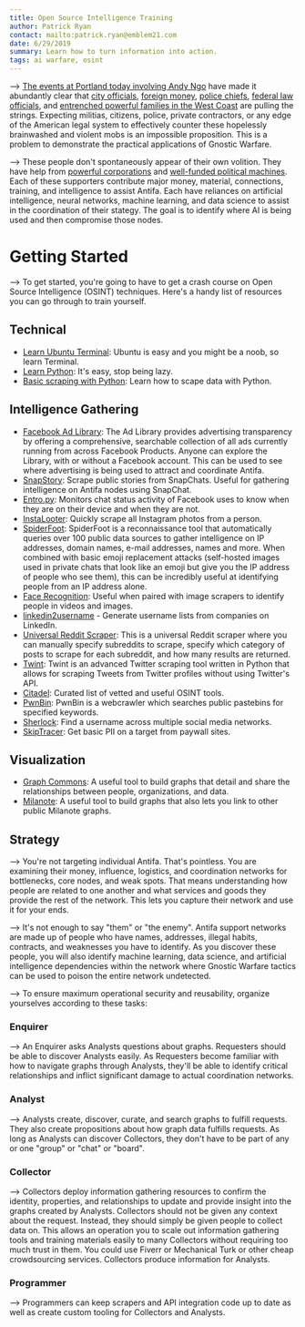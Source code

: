 ```yaml
---
title: Open Source Intelligence Training
author: Patrick Ryan
contact: mailto:patrick.ryan@emblem21.com
date: 6/29/2019
summary: Learn how to turn information into action.
tags: ai warfare, osint
---
```


--> [The events at Portland today involving Andy Ngo](https://twitter.com/Jimryan015/status/1145067852375851008) have made it abundantly clear that [city officials](https://www.washingtontimes.com/news/2018/oct/14/ted-wheeler-portland-mayor-stands-decision-allow-a/), [foreign money](https://archive.fo/QLZ0v), [police chiefs](https://archive.fo/JG4zc), [federal law officials](https://archive.fo/AMDyy), and [entrenched powerful families in the West Coast](https://archive.fo/7KviH) are pulling the strings.  Expecting militias, citizens, police, private contractors, or any edge of the American legal system to effectively counter these hopelessly brainwashed and violent mobs is an impossible proposition.  This is a problem to demonstrate the practical applications of Gnostic Warfare.

--> These people don't spontaneously appear of their own volition.  They have help from [powerful corporations](https://archive.fo/EoNAs) and [well-funded political machines](https://archive.fo/ErZ2D).  Each of these supporters contribute major money, material, connections, training, and intelligence to assist Antifa.  Each have reliances on artificial intelligence, neural networks, machine learning, and data science to assist in the coordination of their stategy.  The goal is to identify where AI is being used and then compromise those nodes.

# Getting Started

--> To get started, you're going to have to get a crash course on Open Source Intelligence (OSINT) techniques.  Here's a handy list of resources you can go through to train yourself.

## Technical

* [Learn Ubuntu Terminal](https://tutorials.ubuntu.com/tutorial/command-line-for-beginners#6): Ubuntu is easy and you might be a noob, so learn Terminal.
* [Learn Python](https://www.datacamp.com/courses/intro-to-python-for-data-science):  It's easy, stop being lazy.
* [Basic scraping with Python](https://www.youtube.com/watch?v=ng2o98k983k): Learn how to scape data with Python.

## Intelligence Gathering

* [Facebook Ad Library](https://www.facebook.com/ads/library/?active_status=all&ad_type=political_and_issue_ads&country=US): The Ad Library provides advertising transparency by offering a comprehensive, searchable collection of all ads currently running from across Facebook Products. Anyone can explore the Library, with or without a Facebook account.  This can be used to see where advertising is being used to attract and coordinate Antifa.
* [SnapStory](https://github.com/sdushantha/SnapStory): Scrape public stories from SnapChats.  Useful for gathering intelligence on Antifa nodes using SnapChat.
* [Entro.py](https://github.com/andrew-vii/Entro.py): Monitors chat status activity of Facebook uses to know when they are on their device and when they are not.
* [InstaLooter](https://github.com/althonos/InstaLooter): Quickly scrape all Instagram photos from a person.
* [SpiderFoot](https://spiderfoot.net/hx/): SpiderFoot is a reconnaissance tool that automatically queries over 100 public data sources to gather intelligence on IP addresses, domain names, e-mail addresses, names and more.  When combined with basic emoji replacement attacks (self-hosted images used in private chats that look like an emoji but give you the IP address of people who see them), this can be incredibly useful at identifying people from an IP address alone.
* [Face Recognition](https://github.com/ageitgey/face_recognition): Useful when paired with image scrapers to identify people in videos and images.
* [linkedin2username](https://github.com/initstring/linkedin2username) - Generate username lists from companies on LinkedIn.
* [Universal Reddit Scraper](https://github.com/JosephLai241/Universal-Reddit-Scraper): This is a universal Reddit scraper where you can manually specify subreddits to scrape, specify which category of posts to scrape for each subreddit, and how many results are returned.
* [Twint](https://github.com/twintproject/twint): Twint is an advanced Twitter scraping tool written in Python that allows for scraping Tweets from Twitter profiles without using Twitter's API.
* [Citadel](https://github.com/jakecreps/Citadel): Curated list of vetted and useful OSINT tools.
* [PwnBin](https://github.com/kahunalu/pwnbin): PwnBin is a webcrawler which searches public pastebins for specified keywords. 
* [Sherlock](https://github.com/sherlock-project/sherlock): Find a username across multiple social media networks.
* [SkipTracer](https://github.com/xillwillx/skiptracer): Get basic PII on a target from paywall sites.

## Visualization

* [Graph Commons](https://graphcommons.com/): A useful tool to build graphs that detail and share the relationships between people, organizations, and data.
* [Milanote](https://milanote.com/): A useful tool to build graphs that also lets you link to other public Milanote graphs.

## Strategy

--> You're not targeting individual Antifa.  That's pointless.  You are examining their money, influence, logistics, and coordination networks for bottlenecks, core nodes, and weak spots.  That means understanding how people are related to one another and what services and goods they provide the rest of the network.  This lets you capture their network and use it for your ends.

--> It's not enough to say "them" or "the enemy".  Antifa support networks are made up of people who have names, addresses, illegal habits, contracts, and weaknesses you have to identify.  As you discover these people, you will also identify machine learning, data science, and artificial intelligence dependencies within the network where Gnostic Warfare tactics can be used to poison the entire network undetected.

--> To ensure maximum operational security and reusability, organize yourselves according to these tasks:

### Enquirer

--> An Enquirer asks Analysts questions about graphs.  Requesters should be able to discover Analysts easily.  As Requesters become familiar with how to navigate graphs through Analysts, they'll be able to identify critical relationships and inflict significant damage to actual coordination networks.

### Analyst

--> Analysts create, discover, curate, and search graphs to fulfill requests.  They also create propositions about how graph data fulfills requests.  As long as Analysts can discover Collectors, they don't have to be part of any or one "group" or "chat" or "board".

### Collector

--> Collectors deploy information gathering resources to confirm the identity, properties, and relationships to update and provide insight into the graphs created by Analysts.  Collectors should not be given any context about the request.  Instead, they should simply be given people to collect data on.  This allows an operation you to scale out information gathering tools and training materials easily to many Collectors without requiring too much trust in them.  You could use Fiverr or Mechanical Turk or other cheap crowdsourcing services.  Collectors produce information for Analysts.

### Programmer

--> Programmers can keep scrapers and API integration code up to date as well as create custom tooling for Collectors and Analysts.

